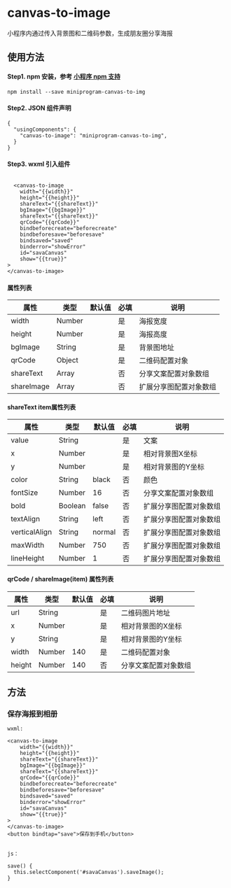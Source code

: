 # canvas-to-image


小程序内通过传入背景图和二维码参数，生成朋友圈分享海报


## 使用方法

#### Step1. npm 安装，参考 [小程序 npm 支持](https://developers.weixin.qq.com/miniprogram/dev/devtools/npm.html)

```
npm install --save miniprogram-canvas-to-img
```

#### Step2. JSON 组件声明

```
{
  "usingComponents": {
    "canvas-to-image": "miniprogram-canvas-to-img",
  }
}
```

#### Step3. wxml 引入组件

```

  <canvas-to-image 
    width="{{width}}"
    height="{{height}}"
    shareText="{{shareText}}"
    bgImage="{{bgImage}}" 
    shareText="{{shareText}}" 
    qrCode="{{qrCode}}"
    bindbeforecreate="beforecreate"
    bindbeforesave="beforesave" 
    bindsaved="saved"
    binderror="showError"
    id="savaCanvas"
    show="{{true}}" 
>
</canvas-to-image>

```

#### 属性列表

| 属性            | 类型    | 默认值  | 必填 | 说明                   |
| --------------- | ------- | ------- | ---- | ---------------------- |
| width           | Number  |         | 是  | 海报宽度           |
| height           | Number  |         | 是   | 海报高度           |
| bgImage           | String  |         | 是   | 背景图地址           |
| qrCode           | Object  |         | 是  | 二维码配置对象           |
| shareText           | Array  |         | 否   | 分享文案配置对象数组        |
| shareImage           | Array  |         | 否   | 扩展分享图配置对象数组           |


#### shareText  item属性列表

| 属性            | 类型    | 默认值  | 必填 | 说明                   |
| --------------- | ------- | ------- | ---- | ---------------------- |
| value           | String  |         | 是  | 文案           |
| x           | Number  |         | 是   | 相对背景图X坐标           |
| y           | Number  |         | 是   | 相对背景图的Y坐标      |
| color           | String  |      black   | 否  | 颜色           |
| fontSize           | Number  |      16   | 否   | 分享文案配置对象数组        |
| bold           | Boolean  |      false   | 否   | 扩展分享图配置对象数组           |
| textAlign           | String  |     left    | 否   | 扩展分享图配置对象数组           |
| verticalAlign           | String  |    normal     | 否   | 扩展分享图配置对象数组           |
| maxWidth           | Number  |      750   | 否   | 扩展分享图配置对象数组           |
| lineHeight           | Number  |     1    | 否   | 扩展分享图配置对象数组           |


#### qrCode / shareImage(item) 属性列表

| 属性            | 类型    | 默认值  | 必填 | 说明                   |
| --------------- | ------- | ------- | ---- | ---------------------- |
| url           | String  |         | 是  | 二维码图片地址           |
| x          | Number  |         | 是   | 相对背景图的X坐标         |
| y           | String  |         | 是   | 相对背景图的Y坐标     |
| width           | Number  | 140        | 是  | 二维码配置对象           |
| height           | Number  |     140    | 否   | 分享文案配置对象数组        |



## 方法

### 保存海报到相册

```
wxml:

<canvas-to-image 
    width="{{width}}"
    height="{{height}}"
    shareText="{{shareText}}"
    bgImage="{{bgImage}}" 
    shareText="{{shareText}}" 
    qrCode="{{qrCode}}"
    bindbeforecreate="beforecreate"
    bindbeforesave="beforesave" 
    bindsaved="saved"
    binderror="showError"
    id="savaCanvas"
    show="{{true}}" 
>
</canvas-to-image>
<button bindtap="save">保存到手机</button>


js：

save() {
  this.selectComponent('#savaCanvas').saveImage();
}

```



